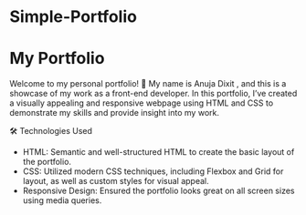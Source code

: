 # Simple-Portfolio
# My Portfolio

Welcome to my personal portfolio! 👋 My name is Anuja Dixit , and this is a showcase of my work as a front-end developer. In this portfolio, I’ve created a visually appealing and responsive webpage using HTML and CSS to demonstrate my skills and provide insight into my work.


🛠️ Technologies Used

- HTML: Semantic and well-structured HTML to create the basic layout of the portfolio.
- CSS: Utilized modern CSS techniques, including Flexbox and Grid for layout, as well as custom styles for visual appeal.
- Responsive Design: Ensured the portfolio looks great on all screen sizes using media queries.



